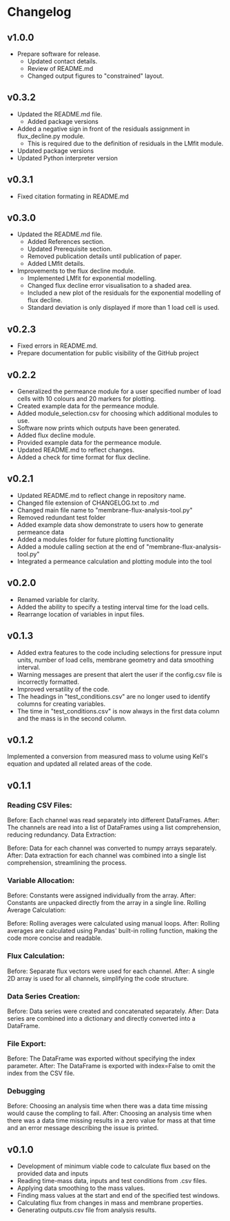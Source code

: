 # Changelog

## v1.0.0

- Prepare software for release.
  - Updated contact details.
  - Review of README.md
  - Changed output figures to "constrained" layout.

## v0.3.2

- Updated the README.md file.
  - Added package versions
- Added a negative sign in front of the residuals assignment in flux_decline.py module.
  - This is required due to the definition of residuals in the LMfit module.
- Updated package versions
- Updated Python interpreter version

## v0.3.1

- Fixed citation formating in README.md

## v0.3.0

- Updated the README.md file.
  - Added References section.
  - Updated Prerequisite section.
  - Removed publication details until publication of paper.
  - Added LMfit details.
- Improvements to the flux decline module.
  - Implemented LMfit for exponential modelling.
  - Changed flux decline error visualisation to a shaded area.
  - Included a new plot of the residuals for the exponential modelling of flux decline.
  - Standard deviation is only displayed if more than 1 load cell is used.

## v0.2.3

- Fixed errors in README.md.
- Prepare documentation for public visibility of the GitHub project

## v0.2.2

- Generalized the permeance module for a user specified number of load cells with 10 colours and 20 markers for plotting.
- Created example data for the permeance module.
- Added module_selection.csv for choosing which additional modules to use.
- Software now prints which outputs have been generated.
- Added flux decline module.
- Provided example data for the permeance module.
- Updated README.md to reflect changes.
- Added a check for time format for flux decline.


## v0.2.1

- Updated README.md to reflect change in repository name.
- Changed file extension of CHANGELOG.txt to .md
- Changed main file name to "membrane-flux-analysis-tool.py"
- Removed redundant test folder
- Added example data show demonstrate to users how to generate permeance data
- Added a modules folder for future plotting functionality
- Added a module calling section at the end of "membrane-flux-analysis-tool.py"
- Integrated a permeance calculation and plotting module into the tool

## v0.2.0

- Renamed variable for clarity.
- Added the ability to specify a testing interval time for the load cells.
- Rearrange location of variables in input files.

## v0.1.3

- Added extra features to the code including selections for pressure input units, number of load cells, membrane
geometry and data smoothing interval.
- Warning messages are present that alert the user if the config.csv file is incorrectly formatted.
- Improved versatility of the code.
- The headings in "test_conditions.csv" are no longer used to identify columns for creating variables.
- The time in "test_conditions.csv" is now always in the first data column and the mass is in the second column.

## v0.1.2

Implemented a conversion from measured mass to volume using Kell's equation and updated all related areas of the code.

## v0.1.1

### Reading CSV Files:

Before: Each channel was read separately into different DataFrames.
After: The channels are read into a list of DataFrames using a list comprehension, reducing redundancy.
Data Extraction:

Before: Data for each channel was converted to numpy arrays separately.
After: Data extraction for each channel was combined into a single list comprehension, streamlining the process.

### Variable Allocation:

Before: Constants were assigned individually from the array.
After: Constants are unpacked directly from the array in a single line.
Rolling Average Calculation:

Before: Rolling averages were calculated using manual loops.
After: Rolling averages are calculated using Pandas' built-in rolling function, making the code more concise and
readable.

### Flux Calculation:

Before: Separate flux vectors were used for each channel.
After: A single 2D array is used for all channels, simplifying the code structure.


### Data Series Creation:

Before: Data series were created and concatenated separately.
After: Data series are combined into a dictionary and directly converted into a DataFrame.

### File Export:

Before: The DataFrame was exported without specifying the index parameter.
After: The DataFrame is exported with index=False to omit the index from the CSV file.

### Debugging

Before: Choosing an analysis time when there was a data time missing would cause the compling to fail.
After: Choosing an analysis time when there was a data time missing results in a zero value for mass at that time
and an error message describing the issue is printed.

## v0.1.0

- Development of minimum viable code to calculate flux based on the provided data and inputs
- Reading time-mass data, inputs and test conditions from .csv files.
- Applying data smoothing to the mass values.
- Finding mass values at the start and end of the specified test windows.
- Calculating flux from changes in mass and membrane properties.
- Generating outputs.csv file from analysis results.